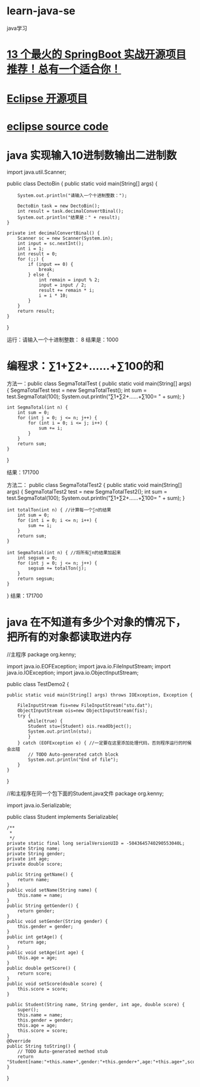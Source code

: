 # learn-java-se

java学习
# <a href="https://juejin.cn/post/6844904071145455624">13 个最火的 SpringBoot 实战开源项目推荐！总有一个适合你！</a>
# <a href="https://projects.eclipse.org/">Eclipse 开源项目</a>
# <a href="https://git.eclipse.org/c/?p=about">eclipse source code</a>
# java 实现输入10进制数输出二进制数
import java.util.Scanner;

public class DectoBin {
    public static void main(String[] args) {

        System.out.println("请输入一个十进制整数：");

        DectoBin task = new DectoBin();
        int result = task.decimalConvertBinal();
        System.out.println("结果是：" + result);
    }

    private int decimalConvertBinal() {
        Scanner sc = new Scanner(System.in);
        int input = sc.nextInt();
        int i = 1;
        int result = 0;
        for (;;) {
            if (input == 0) {
                break;
            } else {
                int remain = input % 2;
                input = input / 2;
                result += remain * i;
                i = i * 10;
            }
        }
        return result;
    }

}

运行：请输入一个十进制整数：
8
结果是：1000

#  编程求：∑1+∑2+……+∑100的和
方法一：public class SegmaTotalTest {
    public static void main(String[] args) {
        SegmaTotalTest test = new SegmaTotalTest();
        int sum = test.SegmaTotal(100);
        System.out.println("∑1+∑2+……+∑100= " + sum);
    }

    int SegmaTotal(int n) {
        int sum = 0;
        for (int j = 0; j <= n; j++) {
            for (int i = 0; i <= j; i++) {
                sum += i;
            }
        }
        return sum;
    }
}

结果：171700

方法二：
public class SegmaTotalTest2 {
    public static void main(String[] args) {
        SegmaTotalTest2 test = new SegmaTotalTest2();
        int sum = test.SegmaTotal(100);
        System.out.println("∑1+∑2+……+∑100= " + sum);
    }

    int totalTon(int n) { //计算每一个∑n的结果
        int sum = 0;
        for (int i = 0; i <= n; i++) {
            sum += i;
        }
        return sum;
    }

    int SegmaTotal(int n) { //将所有∑n的结果加起来
        int segsum = 0;
        for (int j = 0; j <= n; j++) {
            segsum += totalTon(j);
        }
        return segsum;
    }
}
结果：171700

# java 在不知道有多少个对象的情况下，把所有的对象都读取进内存
//主程序
package org.kenny;

import java.io.EOFException;
import java.io.FileInputStream;
import java.io.IOException;
import java.io.ObjectInputStream;
 


public class TestDemo2 {

	public static void main(String[] args) throws IOException, Exception {
		 
		FileInputStream fis=new FileInputStream("stu.dat");
		ObjectInputStream ois=new ObjectInputStream(fis);
		try {
			while(true) {
			Student stu=(Student) ois.readObject();
			System.out.println(stu);
			}
		} catch (EOFException e) { //一定要在这里添加处理代码，否则程序运行的时候会出错
			// TODO Auto-generated catch block
			System.out.println("End of file");
		}
	}

}

//和主程序在同一个包下面的Student.java文件
package org.kenny;

import java.io.Serializable;

public class Student implements Serializable{
	
	/**
	 * 
	 */
	private static final long serialVersionUID = -5043645740290553040L;
	private String name;
	private String gender;
	private int age;
	private double score;
	
	public String getName() {
		return name;
	}
	public void setName(String name) {
		this.name = name;
	}
	public String getGender() {
		return gender;
	}
	public void setGender(String gender) {
		this.gender = gender;
	}
	public int getAge() {
		return age;
	}
	public void setAge(int age) {
		this.age = age;
	}
	public double getScore() {
		return score;
	}
	public void setScore(double score) {
		this.score = score;
	}
	
	public Student(String name, String gender, int age, double score) {
		super();
		this.name = name;
		this.gender = gender;
		this.age = age;
		this.score = score;
	}
	@Override
	public String toString() {
		// TODO Auto-generated method stub
		return "Student[name:"+this.name+",gender:"+this.gender+",age:"+this.age+",score:"+this.score+"]";
	}
}
 
